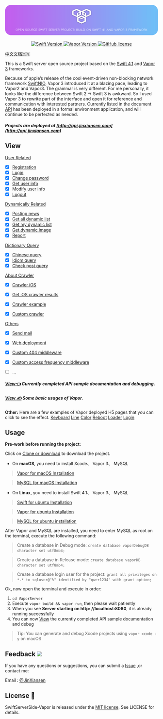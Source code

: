 
<p align="center">
    <img src="Source/icon2.png"/>
    <br>
    <br>
    <a href="http://swift.org">
        <img src="https://img.shields.io/badge/Swift-4.1-brightgreen.svg" alt="Swift Version">
    </a>
    <a href="http://vapor.codes">
        <img src="https://img.shields.io/badge/Vapor-3-F6CBCA.svg" alt="Vapor Version">
    </a>
    <a href="LICENSE">
        <img src="https://img.shields.io/badge/license-MIT-blue.svg" alt="GitHub license">
    </a>
</p>

[中文文档🇨🇳](README_CN.md)

This is a Swift server open source project based on the [Swift 4.1](https://swift.org) and [Vapor 3](http://vapor.codes) frameworks.

Because of apple’s release of the cool event-driven non-blocking network framework [SwiftNIO](https://github.com/apple/swift-nio), Vapor 3 introduced it at a blazing pace, leading to Vapor2 and Vapor3. The grammar is very different. For me personally, it looks like the difference between Swift 2 -> Swift 3 is awkward. So I used Vapor 3 to rewrite part of the interface and open it for reference and communication with interested partners.
Currently listed in the document [API](Source/API.md) has been deployed in a formal environment application, and will continue to be perfected as needed.

##### Projects are deployed at [http://api.jinxiansen.com](http://api.jinxiansen.com)

## View
[User Related](Source/API.md/#user)

- [x] [Registration](Source/API.md/#注册)
- [x] [Login](Source/API.md/#登录)
- [x] [Change password](Source/API.md/#修改密码)
- [x] [Get user info](Source/API.md/#获取用户信息)
- [x] [Modify user info](Source/API.md/#修改用户信息)
- [x] [Logout](Source/API.md/#退出登录)

[Dynamically Related](Source/API.md/#动态)

- [x] [Posting news](Source/API.md/#发布动态)
- [x] [Get all dynamic list](Source/API.md/#获取全部动态列表)
- [x] [Get my dynamic list](Source/API.md/#获取我的动态列表)
- [x] [Get dynamic image](Source/API.md/#获取动态图片)
- [x] [Report](Source/API.md/#举报)

[Dictionary Query](Source/API.md/字典)

- [x] [Chinese query](Source/API.md/#汉字查询)
- [x] [Idiom query](Source/API.md/#成语查询)
- [x] [Check post query](Source/API.md/#歇后语查询)

[About Crawler](Source/API.md/#爬虫)

- [x] [Crawler iOS](Source/API.md/#拉勾iOS)
- [x] [Get iOS crawler results](Source/API.md/#获取iOS爬取结果)
- [x] [Crawler example](Source/API.md/#爬虫示例)
- [x] [Custom crawler](Source/API.md/#自定义爬虫)


[Others](Source/API.md/#发送邮件)

- [x] [Send mail](Source/API.md/#发送邮件)
- [x] [Web deployment](Source/API.md/#网页)
- [x] [Custom 404 middleware](Source/VaporUsage.md/#自定义404)
- [x] [Custom access frequency middleware](Source/VaporUsage.md/#自定义访问频率)
- [ ] ...


##### [View👈](Source/API.md) Currently completed API sample documentation and debugging.

##### [View ✍️](Source/VaporUsage.md) Some basic usages of Vapor.


**Other:** Here are a few examples of Vapor deployed H5 pages that you can click to see the effect.
[Keyboard](http://api.jinxiansen.com/h5/keyboard)
[Line](http://api.jinxiansen.com/h5/line)
[Color](http://api.jinxiansen.com/h5/color)
[Reboot](http://api.jinxiansen.com/h5/reboot)
[Loader](http://api.jinxiansen.com/h5/loader)
[Login](http://api.jinxiansen.com/h5/login)


## Usage

**Pre-work before running the project:**

Click on [Clone or download](https://github.com/Jinxiansen/SwiftServerSide-Vapor/archive/master.zip) to download the project.

* On **macOS**, you need to install Xcode、 Vapor 3、 MySQL

> [Vapor for macOS Installation](https://docs.vapor.codes/3.0/install/macos/)

> [MySQL for macOS Installation](https://segmentfault.com/a/1190000007838188)

* On **Linux**, you need to install Swift 4.1、 Vapor 3、 MySQL

> [Swift for ubuntu Installation](https://swift.org/download/#releases)

> [Vapor for ubuntu Installation](https://docs.vapor.codes/3.0/install/ubuntu/)

> [MySQL for ubuntu installation](http://prog3.com/sbdm/blog/vXueYing/article/details/52330180)

After Vapor and MySQL are installed,
you need to enter MySQL as root on the terminal, execute the following command:

> Create a database in Debug mode:
`create database vaporDebugDB character set utf8mb4;`

> Create a database in Release mode:
`create database vaporDB character set utf8mb4;`

> Create a database login user for the project:
`grant all privileges on *.* to sqluser@"%" identified by "qwer1234" with grant option;`

Ok, now open the terminal and execute in order:

1. `cd VaporServer`
2. Execute `vapor build && vapor run`, then please wait patiently
3. When you see **Server starting on http: //localhost:8080**, it is already running successfully
4. You can now [View](Source/API.md) the currently completed API sample documentation and debug

> Tip: You can generate and debug Xcode projects using `vapor xcode -y` on macOS



## Feedback ![](Source/zz.jpg)

If you have any questions or suggestions, you can submit a [Issue](https://github.com/Jinxiansen/SwiftServerSide-Vapor/issues) ,or contact me: 

Email : [@JinXiansen](hi@jinxiansen.com)

## License 📄


SwiftServerSide-Vapor is released under the [MIT license](LICENSE). See LICENSE for details.
